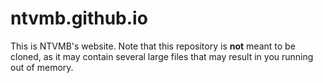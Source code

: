 # ntvmb.github.io
This is NTVMB's website. Note that this repository is **not** meant to be cloned, as it may contain several large files that may result in you running out of memory.
